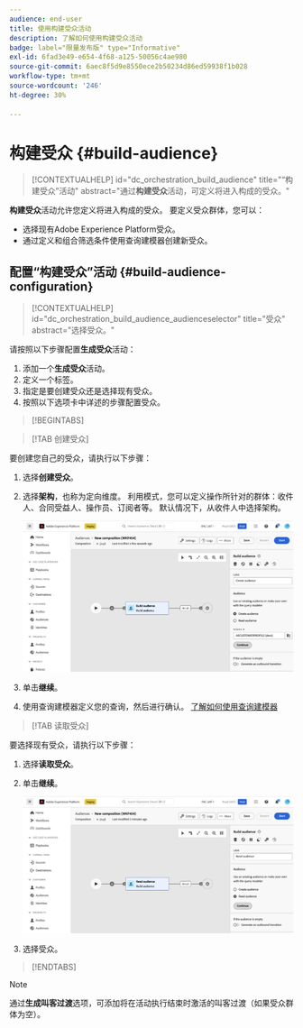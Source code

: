 ```yaml
---
audience: end-user
title: 使用构建受众活动
description: 了解如何使用构建受众活动
badge: label="限量发布版" type="Informative"
exl-id: 6fad3e49-e654-4f68-a125-50056c4ae980
source-git-commit: 6aec8f5d9e8550ece2b50234d86ed59938f1b028
workflow-type: tm+mt
source-wordcount: '246'
ht-degree: 30%

---
```


# 构建受众 {#build-audience}

>[!CONTEXTUALHELP]
>id="dc_orchestration_build_audience"
>title="“构建受众”活动"
>abstract="通过&#x200B;**构建受众**&#x200B;活动，可定义将进入构成的受众。"

**构建受众**&#x200B;活动允许您定义将进入构成的受众。 要定义受众群体，您可以：

* 选择现有Adobe Experience Platform受众。
* 通过定义和组合筛选条件使用查询建模器创建新受众。

## 配置“构建受众”活动 {#build-audience-configuration}

>[!CONTEXTUALHELP]
>id="dc_orchestration_build_audience_audienceselector"
>title="受众"
>abstract="选择受众。"

请按照以下步骤配置&#x200B;**生成受众**&#x200B;活动：

1. 添加一个&#x200B;**生成受众**&#x200B;活动。
1. 定义一个标签。
1. 指定是要创建受众还是选择现有受众。
1. 按照以下选项卡中详述的步骤配置受众。

>[!BEGINTABS]

>[!TAB 创建受众]

要创建您自己的受众，请执行以下步骤：

1. 选择&#x200B;**创建受众**。
1. 选择&#x200B;**架构**，也称为定向维度。 利用模式，您可以定义操作所针对的群体：收件人、合同受益人、操作员、订阅者等。 默认情况下，从收件人中选择架构。

   ![](../assets/build-audience-create.png)

1. 单击&#x200B;**继续**。
1. 使用查询建模器定义您的查询，然后进行确认。 [了解如何使用查询建模器](../../query/query-modeler-overview.md)

>[!TAB 读取受众]

要选择现有受众，请执行以下步骤：

1. 选择&#x200B;**读取受众**。
1. 单击&#x200B;**继续**。

   ![](../assets/build-audience-read.png)

1. 选择受众。

>[!ENDTABS]

>[!NOTE]
>
>通过&#x200B;**生成叫客过渡**&#x200B;选项，可添加将在活动执行结束时激活的叫客过渡（如果受众群体为空）。

<!--
## Examples{#build-audience-examples}

Here is an example of a workflow with two **Build audience** activities. The first one targets the poker players audience, followed by an email delivery. The second one targets the VIP clients audience, followed by an SMS delivery.

![](../assets/workflow-audience-example.png)
-->

